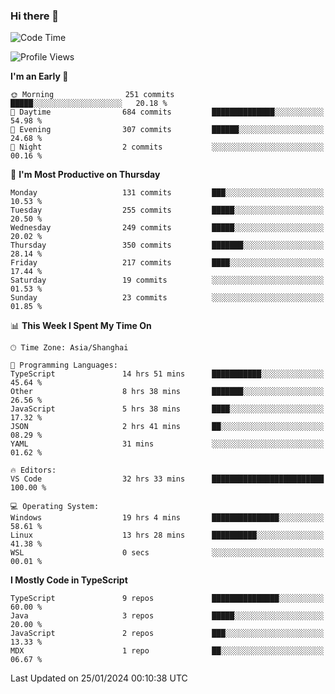 ### Hi there 👋

<!--
**waynelwz/waynelwz** is a ✨ _special_ ✨ repository because its `README.md` (this file) appears on your GitHub profile.

Here are some ideas to get you started:

- 🔭 I’m currently working on ...
- 🌱 I’m currently learning ...
- 👯 I’m looking to collaborate on ...
- 🤔 I’m looking for help with ...
- 💬 Ask me about ...
- 📫 How to reach me: ...
- 😄 Pronouns: ...
- ⚡ Fun fact: ...
-->

<!--START_SECTION:waka-->
![Code Time](http://img.shields.io/badge/Code%20Time-2%2C396%20hrs%2023%20mins-blue)

![Profile Views](http://img.shields.io/badge/Profile%20Views-0-blue)

**I'm an Early 🐤** 

```text
🌞 Morning                251 commits         █████░░░░░░░░░░░░░░░░░░░░   20.18 % 
🌆 Daytime                684 commits         ██████████████░░░░░░░░░░░   54.98 % 
🌃 Evening                307 commits         ██████░░░░░░░░░░░░░░░░░░░   24.68 % 
🌙 Night                  2 commits           ░░░░░░░░░░░░░░░░░░░░░░░░░   00.16 % 
```
📅 **I'm Most Productive on Thursday** 

```text
Monday                   131 commits         ███░░░░░░░░░░░░░░░░░░░░░░   10.53 % 
Tuesday                  255 commits         █████░░░░░░░░░░░░░░░░░░░░   20.50 % 
Wednesday                249 commits         █████░░░░░░░░░░░░░░░░░░░░   20.02 % 
Thursday                 350 commits         ███████░░░░░░░░░░░░░░░░░░   28.14 % 
Friday                   217 commits         ████░░░░░░░░░░░░░░░░░░░░░   17.44 % 
Saturday                 19 commits          ░░░░░░░░░░░░░░░░░░░░░░░░░   01.53 % 
Sunday                   23 commits          ░░░░░░░░░░░░░░░░░░░░░░░░░   01.85 % 
```


📊 **This Week I Spent My Time On** 

```text
🕑︎ Time Zone: Asia/Shanghai

💬 Programming Languages: 
TypeScript               14 hrs 51 mins      ███████████░░░░░░░░░░░░░░   45.64 % 
Other                    8 hrs 38 mins       ███████░░░░░░░░░░░░░░░░░░   26.56 % 
JavaScript               5 hrs 38 mins       ████░░░░░░░░░░░░░░░░░░░░░   17.32 % 
JSON                     2 hrs 41 mins       ██░░░░░░░░░░░░░░░░░░░░░░░   08.29 % 
YAML                     31 mins             ░░░░░░░░░░░░░░░░░░░░░░░░░   01.62 % 

🔥 Editors: 
VS Code                  32 hrs 33 mins      █████████████████████████   100.00 % 

💻 Operating System: 
Windows                  19 hrs 4 mins       ███████████████░░░░░░░░░░   58.61 % 
Linux                    13 hrs 28 mins      ██████████░░░░░░░░░░░░░░░   41.38 % 
WSL                      0 secs              ░░░░░░░░░░░░░░░░░░░░░░░░░   00.01 % 
```

**I Mostly Code in TypeScript** 

```text
TypeScript               9 repos             ███████████████░░░░░░░░░░   60.00 % 
Java                     3 repos             █████░░░░░░░░░░░░░░░░░░░░   20.00 % 
JavaScript               2 repos             ███░░░░░░░░░░░░░░░░░░░░░░   13.33 % 
MDX                      1 repo              ██░░░░░░░░░░░░░░░░░░░░░░░   06.67 % 
```




 Last Updated on 25/01/2024 00:10:38 UTC
<!--END_SECTION:waka-->
